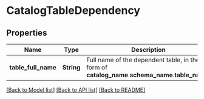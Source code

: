 # CatalogTableDependency

## Properties

Name | Type | Description | Notes
------------ | ------------- | ------------- | -------------
**table_full_name** | **String** | Full name of the dependent table, in the form of __catalog_name__.__schema_name__.__table_name__. | 

[[Back to Model list]](../README.md#documentation-for-models) [[Back to API list]](../README.md#documentation-for-api-endpoints) [[Back to README]](../README.md)



